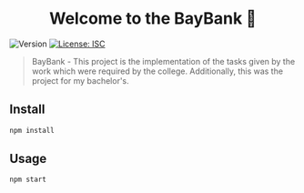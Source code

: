 <h1 align="center">Welcome to the BayBank 👋</h1>
<p>
  <img alt="Version" src="https://img.shields.io/badge/version-1.0.0-blue.svg?cacheSeconds=2592000" />
  <a href="#" target="_blank">
    <img alt="License: ISC" src="https://img.shields.io/badge/License-ISC-yellow.svg" />
  </a>
</p>

> BayBank - This project is the implementation of the tasks given by the work which were required by the college. Additionally, this was the project for my bachelor's.

## Install

```sh
npm install
```

## Usage

```sh
npm start
```
